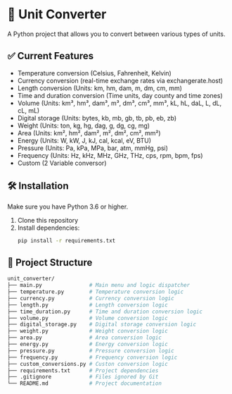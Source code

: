 # 🔄 Unit Converter

A Python project that allows you to convert between various types of units.  

## ✅ Current Features

- Temperature conversion (Celsius, Fahrenheit, Kelvin)
- Currency conversion (real-time exchange rates via exchangerate.host)
- Length conversion (Units: km, hm, dam, m, dm, cm, mm)
- Time and duration conversion (Time units, day county and time zones)
- Volume (Units: km³, hm³, dam³, m³, dm³, cm³, mm³, kL, hL, daL, L, dL, cL, mL)
- Digital storage (Units: bytes, kb, mb, gb, tb, pb, eb, zb)
- Weight (Units: ton, kg, hg, dag, g, dg, cg, mg)
- Area (Units: km², hm², dam², m², dm², cm², mm²)
- Energy (Units: W, kW, J, kJ, cal, kcal, eV, BTU)
- Pressure (Units: Pa, kPa, MPa, bar, atm, mmHg, psi)
- Frequency (Units: Hz, kHz, MHz, GHz, THz, cps, rpm, bpm, fps)
- Custom (2 Variable conversor)

## 🛠️ Installation

Make sure you have Python 3.6 or higher.

1. Clone this repository  
2. Install dependencies:
    ```bash
    pip install -r requirements.txt
    ```

## 📁 Project Structure

```bash
unit_converter/
├── main.py               # Main menu and logic dispatcher
├── temperature.py        # Temperature conversion logic
├── currency.py           # Currency conversion logic
├── length.py             # Length conversion logic
├── time_duration.py      # Time and duration conversion logic
├── volume.py             # Volume conversion logic
├── digital_storage.py    # Digital storage conversion logic
├── weight.py             # Weight conversion logic
├── area.py               # Area conversion logic
├── energy.py             # Energy conversion logic
├── pressure.py           # Pressure conversion logic
├── frequency.py          # Frequency conversion logic
├── custom_conversions.py # Custon conversion logic
├── requirements.txt      # Project dependencies
├── .gitignore            # Files ignored by Git
└── README.md             # Project documentation

